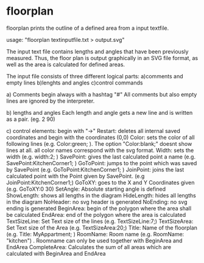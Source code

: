 # floorplan
floorplan prints the outline of a defined area from a input textfile.

usage:
"floorplan textinputfile.txt > output.svg"

The input text file contains lengths and angles that have been previously measured. Thus, the floor plan 
is output graphically in an SVG file format, as well as the area is calculated for defined areas. 


The input file consists of three different logical parts:
a)comments and empty lines
b)lenghts and angles
c)control commands


a) 
Comments
begin always with a hashtag "#" 
All comments but also empty lines are ignored by the interpreter.

b) 
lengths and angles
Each length and angle gets a new line and is written as a pair. (eg. 2 90)

c) control elements:
begin with "->"
Restart: deletes all internal saved coordinates and begin with the coordinates (0,0)
Color: sets the color of all following lines (e.g. Color:green; ). The option "Color:blank;" doesnt show lines at all.
		all color names correspond with the svg format.
Width: sets the width (e.g. width:2; )
SavePoint: gives the last calculated point a name (e.g. SavePoint:KitchenCorner1; )
GoToPoint: jumps to the point which was saved by SavePoint (e.g. GoToPoint:KitchenCorner1; )
JoinPoint: joins the last calculated point with the Point given by SavePoint. (e.g JoinPoint:KitchenCorner1;)
GoToXY: goes to the X and Y Coordinates given (e.g. GoToXY:0 30)
SetAngle: Absolute starting angle is defined
ShowLength: shows all lengths in the diagram
HideLength: hides all lengths in the diagram
NoHeader: no svg header is generated
NoEnding: no svg ending is generated
BeginArea: begin of the polygon where the area shall be calculated
EndArea: end of the polygon where the area is calculated
TextSizeLine: Set Text size of the lines (e.g. TextSizeLine:7;)
TextSizeArea: Set Text size of the Area (e.g. TextSizeArea:20;)
Title: Name of the floorplan (e.g. Title: MyAppartment; )
RoomName: Room name (e.g. RoomName: "kitchen") . Roomname can only be used together with BeginArea and EndArea
CompleteArea: Calculates the sum of all areas which are calculated with BeginArea and EndArea
